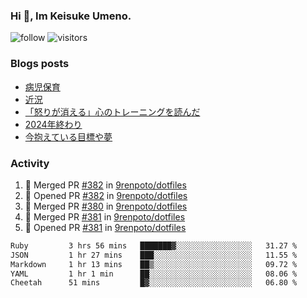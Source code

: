 ### Hi 👋, Im Keisuke Umeno.

<!--
**9renpoto/9renpoto** is a ✨ _special_ ✨ repository because its `README.md` (this file) appears on your GitHub profile.

Here are some ideas to get you started:

- 🔭 I’m currently working on ...
- 🌱 I’m currently learning ...
- 👯 I’m looking to collaborate on ...
- 🤔 I’m looking for help with ...
- 💬 Ask me about ...
- 📫 How to reach me: ...
- 😄 Pronouns: ...
- ⚡ Fun fact: ...
-->

![follow](https://img.shields.io/github/followers/9renpoto?label=Follow&style=social)
![visitors](https://komarev.com/ghpvc/?username=9renpoto&label=Profile%20views&color=0e75b6&style=flat)

### Blogs posts

<!-- BLOG-POST-LIST:START -->
- [病児保育](https://9renpoto.win/entry/2025/09/25/childcare_for_sick_children)
- [近況](https://9renpoto.win/entry/2025/04/05/current_status)
- [「怒りが消える」心のトレーニングを読んだ](https://9renpoto.win/entry/2025/02/01/anger-management)
- [2024年終わり](https://9renpoto.win/entry/2024/12/31/2024-end)
- [今抱えている目標や夢](https://9renpoto.win/entry/2024/12/02/objective)
<!-- BLOG-POST-LIST:END -->

### Activity

<!--START_SECTION:activity-->
1. 🎉 Merged PR [#382](https://github.com/9renpoto/dotfiles/pull/382) in [9renpoto/dotfiles](https://github.com/9renpoto/dotfiles)
2. 💪 Opened PR [#382](https://github.com/9renpoto/dotfiles/pull/382) in [9renpoto/dotfiles](https://github.com/9renpoto/dotfiles)
3. 🎉 Merged PR [#380](https://github.com/9renpoto/dotfiles/pull/380) in [9renpoto/dotfiles](https://github.com/9renpoto/dotfiles)
4. 🎉 Merged PR [#381](https://github.com/9renpoto/dotfiles/pull/381) in [9renpoto/dotfiles](https://github.com/9renpoto/dotfiles)
5. 💪 Opened PR [#381](https://github.com/9renpoto/dotfiles/pull/381) in [9renpoto/dotfiles](https://github.com/9renpoto/dotfiles)
<!--END_SECTION:activity-->

<!--START_SECTION:waka-->

```txt
Ruby         3 hrs 56 mins   ███████▓░░░░░░░░░░░░░░░░░   31.27 %
JSON         1 hr 27 mins    ███░░░░░░░░░░░░░░░░░░░░░░   11.55 %
Markdown     1 hr 13 mins    ██▒░░░░░░░░░░░░░░░░░░░░░░   09.72 %
YAML         1 hr 1 min      ██░░░░░░░░░░░░░░░░░░░░░░░   08.06 %
Cheetah      51 mins         █▓░░░░░░░░░░░░░░░░░░░░░░░   06.80 %
```

<!--END_SECTION:waka-->
